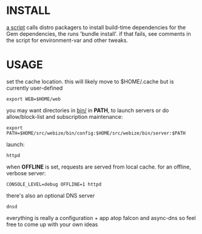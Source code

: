 # INSTALL
[a script](DEPENDENCIES.sh) calls distro packagers to install build-time dependencies for the Gem dependencies,
the runs 'bundle install'. if that fails, see comments in the script for environment-var and other tweaks.

# USAGE

set the cache location. this will likely move to $HOME/.cache but is currently user-defined

    export WEB=$HOME/web

you may want directories in [bin/](bin/) in **PATH**, to launch servers or do allow/block-list and subscription maintenance:

    export PATH=$HOME/src/webize/bin/config:$HOME/src/webize/bin/server:$PATH

launch:

    httpd

when **OFFLINE** is set, requests are served from local cache. for an offline, verbose server:

    CONSOLE_LEVEL=debug OFFLINE=1 httpd

there's also an optional DNS server

    dnsd

everything is really a configuration + app atop falcon and async-dns so feel free to come up with your own ideas